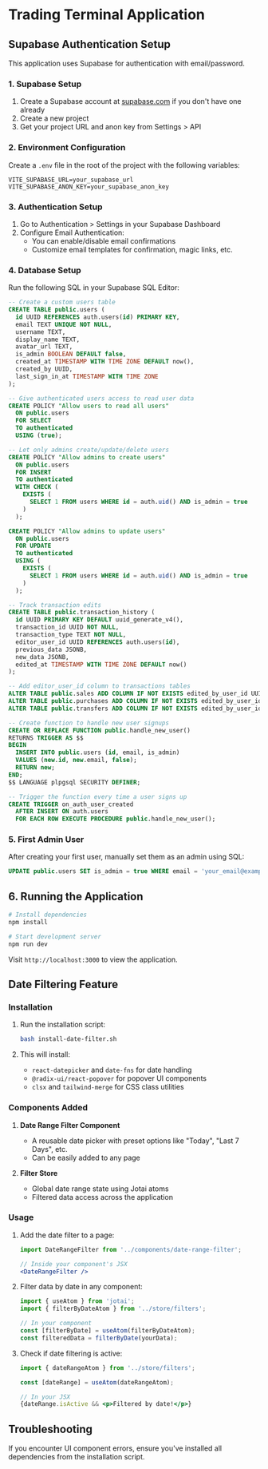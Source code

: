 # Trading Terminal Application

## Supabase Authentication Setup

This application uses Supabase for authentication with email/password.

### 1. Supabase Setup

1. Create a Supabase account at [supabase.com](https://supabase.com) if you don't have one already
2. Create a new project 
3. Get your project URL and anon key from Settings > API

### 2. Environment Configuration

Create a `.env` file in the root of the project with the following variables:

```
VITE_SUPABASE_URL=your_supabase_url
VITE_SUPABASE_ANON_KEY=your_supabase_anon_key
```

### 3. Authentication Setup

1. Go to Authentication > Settings in your Supabase Dashboard
2. Configure Email Authentication:
   - You can enable/disable email confirmations
   - Customize email templates for confirmation, magic links, etc.

### 4. Database Setup

Run the following SQL in your Supabase SQL Editor:

```sql
-- Create a custom users table
CREATE TABLE public.users (
  id UUID REFERENCES auth.users(id) PRIMARY KEY,
  email TEXT UNIQUE NOT NULL,
  username TEXT,
  display_name TEXT,
  avatar_url TEXT,
  is_admin BOOLEAN DEFAULT false,
  created_at TIMESTAMP WITH TIME ZONE DEFAULT now(),
  created_by UUID,
  last_sign_in_at TIMESTAMP WITH TIME ZONE
);

-- Give authenticated users access to read user data
CREATE POLICY "Allow users to read all users"
  ON public.users
  FOR SELECT
  TO authenticated
  USING (true);

-- Let only admins create/update/delete users
CREATE POLICY "Allow admins to create users"
  ON public.users
  FOR INSERT
  TO authenticated
  WITH CHECK (
    EXISTS (
      SELECT 1 FROM users WHERE id = auth.uid() AND is_admin = true
    )
  );

CREATE POLICY "Allow admins to update users"
  ON public.users
  FOR UPDATE
  TO authenticated
  USING (
    EXISTS (
      SELECT 1 FROM users WHERE id = auth.uid() AND is_admin = true
    )
  );

-- Track transaction edits
CREATE TABLE public.transaction_history (
  id UUID PRIMARY KEY DEFAULT uuid_generate_v4(),
  transaction_id UUID NOT NULL,
  transaction_type TEXT NOT NULL,
  editor_user_id UUID REFERENCES auth.users(id),
  previous_data JSONB,
  new_data JSONB,
  edited_at TIMESTAMP WITH TIME ZONE DEFAULT now()
);

-- Add editor_user_id column to transactions tables
ALTER TABLE public.sales ADD COLUMN IF NOT EXISTS edited_by_user_id UUID REFERENCES auth.users(id);
ALTER TABLE public.purchases ADD COLUMN IF NOT EXISTS edited_by_user_id UUID REFERENCES auth.users(id);
ALTER TABLE public.transfers ADD COLUMN IF NOT EXISTS edited_by_user_id UUID REFERENCES auth.users(id);

-- Create function to handle new user signups
CREATE OR REPLACE FUNCTION public.handle_new_user() 
RETURNS TRIGGER AS $$
BEGIN
  INSERT INTO public.users (id, email, is_admin)
  VALUES (new.id, new.email, false);
  RETURN new;
END;
$$ LANGUAGE plpgsql SECURITY DEFINER;

-- Trigger the function every time a user signs up
CREATE TRIGGER on_auth_user_created
  AFTER INSERT ON auth.users
  FOR EACH ROW EXECUTE PROCEDURE public.handle_new_user();
```

### 5. First Admin User

After creating your first user, manually set them as an admin using SQL:

```sql
UPDATE public.users SET is_admin = true WHERE email = 'your_email@example.com';
```

## 6. Running the Application

```bash
# Install dependencies
npm install

# Start development server
npm run dev
```

Visit `http://localhost:3000` to view the application. 

## Date Filtering Feature

### Installation

1. Run the installation script:
   ```bash
   bash install-date-filter.sh
   ```

2. This will install:
   - `react-datepicker` and `date-fns` for date handling
   - `@radix-ui/react-popover` for popover UI components
   - `clsx` and `tailwind-merge` for CSS class utilities

### Components Added

1. **Date Range Filter Component**
   - A reusable date picker with preset options like "Today", "Last 7 Days", etc.
   - Can be easily added to any page

2. **Filter Store**
   - Global date range state using Jotai atoms
   - Filtered data access across the application

### Usage

1. Add the date filter to a page:
   ```jsx
   import DateRangeFilter from '../components/date-range-filter';
   
   // Inside your component's JSX
   <DateRangeFilter />
   ```

2. Filter data by date in any component:
   ```jsx
   import { useAtom } from 'jotai';
   import { filterByDateAtom } from '../store/filters';
   
   // In your component
   const [filterByDate] = useAtom(filterByDateAtom);
   const filteredData = filterByDate(yourData);
   ```

3. Check if date filtering is active:
   ```jsx
   import { dateRangeAtom } from '../store/filters';
   
   const [dateRange] = useAtom(dateRangeAtom);
   
   // In your JSX
   {dateRange.isActive && <p>Filtered by date!</p>}
   ```

## Troubleshooting

If you encounter UI component errors, ensure you've installed all dependencies from the installation script. 